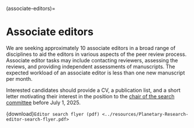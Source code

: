(associate-editors)=

# Associate editors

We are seeking approximately 10 associate editors in a broad range of disciplines to aid the editors in various aspects of the peer review process. Associate editor tasks may include contacting reviewers, assessing the reviews, and providing independent assessments of manuscripts. The expected workload of an associate editor is less than one new manuscript per month.

Interested candidates should provide a CV, a publication list, and a short letter motivating their interest in the position to the [chair of the search committee](mailto:mark.wieczorek@cnrs.fr) before July 1, 2025.

{download}`Editor search flyer (pdf) <../resources/Planetary-Research-editor-search-flyer.pdf>`
